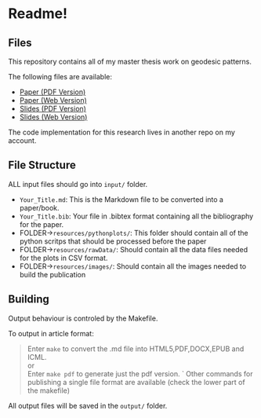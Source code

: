 # Readme!

## Files

This repository contains all of my master thesis work on geodesic patterns.

The following files are available:

* [Paper (PDF Version)](output/paper.pdf)
* [Paper (Web Version)](output/paper.html)
* [Slides (PDF Version)](output/slides.pdf)
* [Slides (Web Version)](output/slides.html)

The code implementation for this research lives in another repo on my account.

## File Structure

ALL input files should go into `input/` folder.

* `Your_Title.md`: This is the Markdown file to be converted into a paper/book.
* `Your_Title.bib`: Your file in .bibtex format containing all the bibliography for the paper.
* FOLDER->`resources/pythonplots/`: This folder should contain all of the python scritps that should be processed before the paper
* FOLDER->`resources/rawData/`: Should contain all the data files needed for the plots in CSV format.
* FOLDER->`resources/images/`: Should contain all the images needed to build the publication

## Building

Output behaviour is controled by the Makefile.

To output in article format:

> Enter `make` to convert the .md file into HTML5,PDF,DOCX,EPUB and ICML.  
> or  
> Enter `make pdf` to generate just the pdf version.
`
Other commands for publishing a single file format are available (check the lower part of the makefile)

All output files will be saved in the `output/` folder.